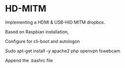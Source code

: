 # HD-MITM
Implementing a HDMI &amp; USB-HID MITM dropbox.

Based on Raspbian installation,

Configure for cli-boot and autologon

Sudo apt-get install -y apache2 php openvpn fswebcam

Append the .bashrc file
